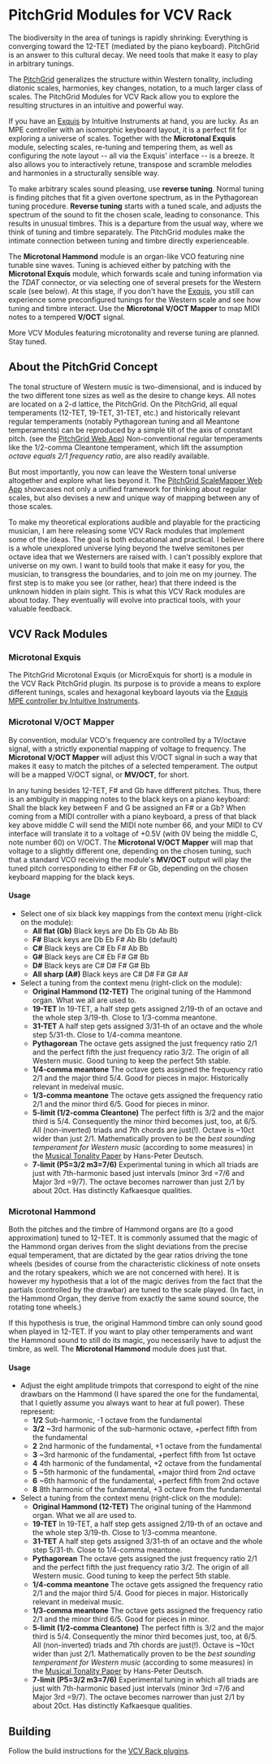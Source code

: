 # PitchGrid Modules for VCV Rack

The biodiversity in the area of tunings is rapidly shrinking: Everything is converging toward the 12-TET (mediated by the piano keyboard). PitchGrid is an answer to this cultural decay. We need tools that make it easy to play in arbitrary tunings.

The [PitchGrid](https://pitchgrid.io/scalemapper) generalizes the structure within Western tonality, including diatonic scales, harmonies, key changes, notation, to a much larger class of scales. The PitchGrid Modules for VCV Rack allow you to explore the resulting structures in an intuitive and powerful way.

If you have an [Exquis](https://dualo.com/exquis/?utm_source=VCVplugin) by Intuitive Instruments at hand, you are lucky. As an MPE controller with an isomorphic keyboard layout, it is a perfect fit for exploring a universe of scales. Together with the **Microtonal Exquis** module, selecting scales, re-tuning and tempering them, as well as configuring the note layout -- all via the Exquis' interface -- is a breeze. It also allows you to interactively retune, transpose and scramble melodies and harmonies in a structurally sensible way. 

To make arbitrary scales sound pleasing, use **reverse tuning**. Normal tuning is finding pitches that fit a given overtone spectrum, as in the Pythagorean tuning procedure. **Reverse tuning** starts with a tuned scale, and adjusts the spectrum of the sound to fit the chosen scale, leading to consonance. This results in unusual timbres. This is a departure from the usual way, where we think of tuning and timbre separately. The PitchGrid modules make the intimate connection between tuning and timbre directly experienceable. 

The **Microtonal Hammond** module is an organ-like VCO featuring nine tunable sine waves. Tuning is achieved either by patching with the **Microtonal Exquis** module, which forwards scale and tuning information via the _TDAT_ connector, or via selecting one of several presets for the Western scale (see below). At this stage, if you don't have the [Exquis](https://dualo.com/exquis/?utm_source=VCVplugin), you still can experience some preconfigured tunings for the Western scale and see how tuning and timbre interact. Use the **Microtonal V/OCT Mapper** to map MIDI notes to a tempered **V/OCT** signal.

More VCV Modules featuring microtonality and reverse tuning are planned. Stay tuned.

## About the PitchGrid Concept

The tonal structure of Western music is two-dimensional, and is induced by the two different tone sizes as well as the desire to change keys. All notes are located on a 2-d lattice, the PitchGrid. On the PitchGrid, all equal temperaments (12-TET, 19-TET, 31-TET, etc.) and historically relevant regular temperaments (notably Pythagorean tuning and all Meantone temperaments) can be reproduced by a simple tilt of the axis of constant pitch. (see the [PitchGrid Web App](https://pitchgrid.io/)) Non-conventional regular temperaments like the 1/2-comma Cleantone temperament, which lift the assumption *octave equals 2/1 frequency ratio*, are also readily available. 

But most importantly, you now can leave the Western tonal universe altogether and explore what lies beyond it. The [PitchGrid ScaleMapper Web App](https://pitchgrid.io/scalemapper) showcases not only a unified framework for thinking about regular scales, but also devises a new and unique way of mapping between any of those scales.

To make my theoretical explorations audible and playable for the practicing musician, I am here releasing some VCV Rack modules that implement some of the ideas. The goal is both educational and practical. I believe there is a whole unexplored universe lying beyond the twelve semitones per octave idea that we Westerners are raised with. I can't possibly explore that universe on my own. I want to build tools that make it easy for you, the musician, to transgress the boundaries, and to join me on my journey. The first step is to make you see (or rather, hear) that there indeed is the unknown hidden in plain sight. This is what this VCV Rack modules are about today. They eventually will evolve into practical tools, with your valuable feedback. 

## VCV Rack Modules

### Microtonal Exquis

The PitchGrid Microtonal Exquis (or MicroExquis for short) is a module in the VCV Rack PitchGrid plugin. Its purpose is to provide a means to explore different tunings, scales and hexagonal keyboard layouts via the [Exquis MPE controller by Intuitive Instruments](https://dualo.com/exquis/?utm_source=VCVplugin).




### Microtonal V/OCT Mapper

By convention, modular VCO's frequency are controlled by a 1V/octave signal, with a strictly exponential mapping of voltage to frequency. The **Microtonal V/OCT Mapper** will adjust this V/OCT signal in such a way that makes it easy to match the pitches of a selected temperament. The output will be a mapped V/OCT signal, or **MV/OCT**, for short.

In any tuning besides 12-TET, F# and Gb have different pitches. Thus, there is an ambiguity in mapping notes to the black keys on a piano keyboard: Shall the black key between F and G be assigned an F# or a Gb? When coming from a MIDI controller with a piano keyboard, a press of that black key above middle C will send the MIDI note number 66, and your MIDI to CV interface will translate it to a voltage of +0.5V (with 0V being the middle C, note number 60) on V/OCT. The **Microtonal V/OCT Mapper** will map that voltage to a slightly different one, depending on the chosen tuning, such that a standard VCO receiving the module's **MV/OCT** output will play the tuned pitch corresponding to either F# or Gb, depending on the chosen keyboard mapping for the black keys.

#### Usage

- Select one of six black key mappings from the context menu (right-click on the module):
  - **All flat (Gb)** Black keys are Db Eb Gb Ab Bb
  - **F#** Black keys are Db Eb F# Ab Bb (default)
  - **C#** Black keys are C# Eb F# Ab Bb
  - **G#** Black keys are C# Eb F# G# Bb
  - **D#** Black keys are C# D# F# G# Bb
  - **All sharp (A#)** Black keys are C# D# F# G# A#
- Select a tuning from the context menu (right-click on the module):
  - **Original Hammond (12-TET)** The original tuning of the Hammond organ. What we all are used to.
  - **19-TET** In 19-TET, a half step gets assigned 2/19-th of an octave and the whole step 3/19-th. Close to 1/3-comma meantone.
  - **31-TET** A half step gets assigned 3/31-th of an octave and the whole step 5/31-th. Close to 1/4-comma meantone.
  - **Pythagorean** The octave gets assigned the just frequency ratio 2/1 and the perfect fifth the just frequency ratio 3/2. The origin of all Western music. Good tuning to keep the perfect 5th stable.
  - **1/4-comma meantone** The octave gets assigned the frequency ratio 2/1 and the major third 5/4. Good for pieces in major. Historically relevant in medeival music.
  - **1/3-comma meantone** The octave gets assigned the frequency ratio 2/1 and the minor third 6/5. Good for pieces in minor.
  - **5-limit (1/2-comma Cleantone)** The perfect fifth is 3/2 and the major third is 5/4. Consequently the minor third becomes just, too, at 6/5. All (non-inverted) triads and 7th chords are just(!). Octave is ~10ct wider than just 2/1. Mathematically proven to be the *best sounding temperament for Western music* (according to some measures) in the [Musical Tonality Paper](https://papers.ssrn.com/sol3/papers.cfm?abstract_id=4452394) by Hans-Peter Deutsch.
  - **7-limit (P5=3/2 m3=7/6)** Experimental tuning in which all triads are just with 7th-harmonic based just intervals (minor 3rd =7/6 and Major 3rd =9/7). The octave becomes narrower than just 2/1 by about 20ct. Has distinctly Kafkaesque qualities.


### Microtonal Hammond

Both the pitches and the timbre of Hammond organs are (to a good approximation) tuned to 12-TET. It is commonly assumed that the magic of the Hammond organ derives from the slight deviations from the precise equal temperament, that are dictated by the gear ratios driving the tone wheels (besides of course from the characteristic clickiness of note onsets and the rotary speakers, which we are not concerned with here). It is however my hypothesis that a lot of the magic derives from the fact that the partials (controlled by the drawbar) are tuned to the scale played. (In fact, in the Hammond Organ, they derive from exactly the same sound source, the rotating tone wheels.) 

If this hypothesis is true, the original Hammond timbre can only sound good when played in 12-TET. If you want to play other temperaments and want the Hammond sound to still do its magic, you necessarily have to adjust the timbre, as well. The **Microtonal Hammond** module does just that.

#### Usage

- Adjust the eight amplitude trimpots that correspond to eight of the nine drawbars on the Hammond (I have spared the one for the fundamental, that I quietly assume you always want to hear at full power). These represent:
  - **1/2** Sub-harmonic, -1 octave from the fundamental
  - **3/2** ~3rd harmonic of the sub-harmonic octave, +perfect fifth from the fundamental
  - **2** 2nd harmonic of the fundamental, +1 octave from the fundamental
  - **3** ~3rd harmonic of the fundamental, +perfect fifth from 1st octave
  - **4** 4th harmonic of the fundamental, +2 octave from the fundamental
  - **5** ~5th harmonic of the fundamental, +major third from 2nd octave
  - **6** ~6th harmonic of the fundamental, +perfect fifth from 2nd octave
  - **8** 8th harmonic of the fundamental, +3 octave from the fundamental
- Select a tuning from the context menu (right-click on the module):
  - **Original Hammond (12-TET)** The original tuning of the Hammond organ. What we all are used to.
  - **19-TET** In 19-TET, a half step gets assigned 2/19-th of an octave and the whole step 3/19-th. Close to 1/3-comma meantone.
  - **31-TET** A half step gets assigned 3/31-th of an octave and the whole step 5/31-th. Close to 1/4-comma meantone.
  - **Pythagorean** The octave gets assigned the just frequency ratio 2/1 and the perfect fifth the just frequency ratio 3/2. The origin of all Western music. Good tuning to keep the perfect 5th stable.
  - **1/4-comma meantone** The octave gets assigned the frequency ratio 2/1 and the major third 5/4. Good for pieces in major. Historically relevant in medeival music.
  - **1/3-comma meantone** The octave gets assigned the frequency ratio 2/1 and the minor third 6/5. Good for pieces in minor.
  - **5-limit (1/2-comma Cleantone)** The perfect fifth is 3/2 and the major third is 5/4. Consequently the minor third becomes just, too, at 6/5. All (non-inverted) triads and 7th chords are just(!). Octave is ~10ct wider than just 2/1. Mathematically proven to be the *best sounding temperament for Western music* (according to some measures) in the [Musical Tonality Paper](https://papers.ssrn.com/sol3/papers.cfm?abstract_id=4452394) by Hans-Peter Deutsch.
  - **7-limit (P5=3/2 m3=7/6)** Experimental tuning in which all triads are just with 7th-harmonic based just intervals (minor 3rd =7/6 and Major 3rd =9/7). The octave becomes narrower than just 2/1 by about 20ct. Has distinctly Kafkaesque qualities.

## Building

Follow the build instructions for the [VCV Rack plugins](https://vcvrack.com/manual/Building#Building-Rack-plugins).
